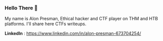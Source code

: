 ### Hello There 👋
My name is Alon Presman, Ethical hacker and CTF player on THM and HTB platforms.
I'll share here CTFs writeups.

**LinkedIn** : https://www.linkedin.com/in/alon-presman-673704254/
